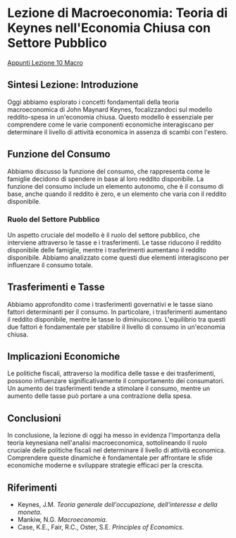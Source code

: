 
# Lezione di Macroeconomia: Teoria di Keynes nell'Economia Chiusa con Settore Pubblico
[Appunti Lezione 10 Macro](https://github.com/dabi-rac/University/blob/main/1°%20Semestre/Macro/Lezione10%20Macro%2019.10.2024/Lezione%20Macroeconomia%2023%20ottobre%202024.pdf)


## Sintesi Lezione: Introduzione
Oggi abbiamo esplorato i concetti fondamentali della teoria macroeconomica di John Maynard Keynes, focalizzandoci sul modello reddito-spesa in un'economia chiusa. Questo modello è essenziale per comprendere come le varie componenti economiche interagiscano per determinare il livello di attività economica in assenza di scambi con l'estero.

## Funzione del Consumo
Abbiamo discusso la funzione del consumo, che rappresenta come le famiglie decidono di spendere in base al loro reddito disponibile. La funzione del consumo include un elemento autonomo, che è il consumo di base, anche quando il reddito è zero, e un elemento che varia con il reddito disponibile.

### Ruolo del Settore Pubblico
Un aspetto cruciale del modello è il ruolo del settore pubblico, che interviene attraverso le tasse e i trasferimenti. Le tasse riducono il reddito disponibile delle famiglie, mentre i trasferimenti aumentano il reddito disponibile. Abbiamo analizzato come questi due elementi interagiscono per influenzare il consumo totale.

## Trasferimenti e Tasse
Abbiamo approfondito come i trasferimenti governativi e le tasse siano fattori determinanti per il consumo. In particolare, i trasferimenti aumentano il reddito disponibile, mentre le tasse lo diminuiscono. L'equilibrio tra questi due fattori è fondamentale per stabilire il livello di consumo in un'economia chiusa.

## Implicazioni Economiche
Le politiche fiscali, attraverso la modifica delle tasse e dei trasferimenti, possono influenzare significativamente il comportamento dei consumatori. Un aumento dei trasferimenti tende a stimolare il consumo, mentre un aumento delle tasse può portare a una contrazione della spesa.

## Conclusioni
In conclusione, la lezione di oggi ha messo in evidenza l'importanza della teoria keynesiana nell'analisi macroeconomica, sottolineando il ruolo cruciale delle politiche fiscali nel determinare il livello di attività economica. Comprendere queste dinamiche è fondamentale per affrontare le sfide economiche moderne e sviluppare strategie efficaci per la crescita.

## Riferimenti
- Keynes, J.M. *Teoria generale dell'occupazione, dell'interesse e della moneta*.
- Mankiw, N.G. *Macroeconomia*.
- Case, K.E., Fair, R.C., Oster, S.E. *Principles of Economics*.
